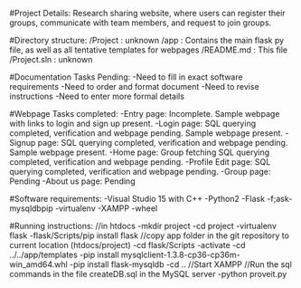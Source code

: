 #Project Details:
Research sharing website, where users can register their groups, communicate with team members, and request to join groups.

#Directory structure:
/Project : unknown
/app : Contains the main flask py file, as well as all tentative templates for webpages
/README.md : This file
/Project.sln : unknown

#Documentation Tasks Pending:
-Need to fill in exact software requirements
-Need to order and format document
-Need to revise instructions
-Need to enter more formal details

#Webpage Tasks completed:
-Entry page: Incomplete. Sample webpage with links to login and sign up present.
-Login page: SQL querying completed, verification and webpage pending. Sample webpage present.
-Signup page: SQL querying completed, verification and webpage pending. Sample webpage present.
-Home page: Group fetching SQL querying completed, verification and webpage pending.
-Profile Edit page: SQL querying completed, verification and webpage pending.
-Group page: Pending
-About us page: Pending

#Software requirements:
-Visual Studio 15 with C++
-Python2
-Flask
-f;ask-mysqldbpip
-virtualenv
-XAMPP
-wheel

#Running instructions:
//in htdocs
-mkdir project
-cd project
-virtualenv flask
-flask/Scripts/pip install flask
//copy app folder in the git repository to current location (htdocs/project)
-cd flask/Scripts
-activate
-cd ../../app/templates
-pip install mysqlclient-1.3.8-cp36-cp36m-win_amd64.whl
-pip install flask-mysqldb
-cd ..
//Start XAMPP
//Run the sql commands in the file createDB.sql in the MySQL server
-python proveit.py